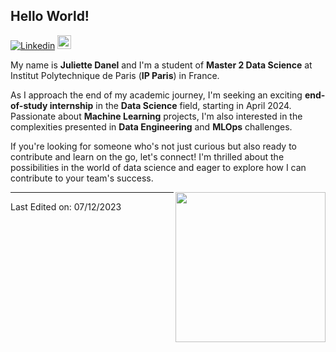 ## Hello World!

[![Linkedin](https://img.shields.io/badge/-LinkedIn-blue?style=flat&logo=Linkedin&logoColor=white)](https://www.linkedin.com/in/juliette-danel/)
[<img src="https://img.shields.io/github/followers/judnl?label=follow&style=social" height="22" title="Follow me" />](https://github.com/judnl) 


My name is **Juliette Danel** and I'm a student of **Master 2 Data Science** at Institut Polytechnique de Paris (**IP Paris**) in France.

As I approach the end of my academic journey, I'm seeking an exciting **end-of-study internship** in the **Data Science** field, starting in April 2024. Passionate about **Machine Learning** projects, I'm also interested in the complexities presented in **Data Engineering** and **MLOps** challenges.

If you're looking for someone who's not just curious but also ready to contribute and learn on the go, let's connect! I'm thrilled about the possibilities in the world of data science and eager to explore how I can contribute to your team's success.

<img align= "right" width= "240" src= "https://pa1.narvii.com/6580/8098c6e9207376889eeb0532d9f5a0723c4d73f5_hq.gif"/>

<!--
- 🌱 I’m currently learning <img height="20" src="https://raw.githubusercontent.com/github/explore/80688e429a7d4ef2fca1e82350fe8e3517d3494d/topics/javascript/javascript.png"></code>
<code><img height="20" src="https://raw.githubusercontent.com/github/explore/80688e429a7d4ef2fca1e82350fe8e3517d3494d/topics/react/react.png"></code>
<code><img height="20" src="https://raw.githubusercontent.com/github/explore/80688e429a7d4ef2fca1e82350fe8e3517d3494d/topics/visual-studio-code/visual-studio-code.png"></code>
<code> <img height = "20" src = "https://raw.githubusercontent.com/github/explore/80688e429a7d4ef2fca1e82350fe8e3517d3494d/topics/markdown/markdown.png"> </code>
<code><img height="20" src="https://raw.githubusercontent.com/github/explore/80688e429a7d4ef2fca1e82350fe8e3517d3494d/topics/html/html.png"></code>
<code><img height="20" src="https://raw.githubusercontent.com/github/explore/80688e429a7d4ef2fca1e82350fe8e3517d3494d/topics/css/css.png"></code>

- 💬 Ask me about programming in general, I am always <br> available to help and learn together.

- 📫 How to reach me: 
   - <a><img height="25" src="https://raw.githubusercontent.com/github/explore/80688e429a7d4ef2fca1e82350fe8e3517d3494d/topics/discord/discord.png"> [Discord](https://discord.com/): Leandra#1163 </a>
-->


----
Last Edited on: 07/12/2023
